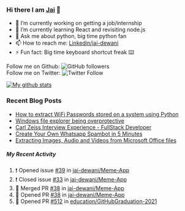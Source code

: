 
### Hi there I am [Jai](https://jaid.tech) 👋

- 🔭 I’m currently working on getting a job/internship
- 🌱 I’m currently learning React and revisiting node.js
- 💬 Ask me about python, big time python fan 
- 📫 How to reach me: [Linkedin/jai-dewani](https://www.linkedin.com/in/jai-dewani)
- ⚡ Fun fact: Big time keyboard shortcut freak :keyboard:

Follow me on Github: ![GitHub followers](https://img.shields.io/github/followers/jai-dewani?label=Follow&style=social)  
Follow me on Twitter: ![Twitter Follow](https://img.shields.io/twitter/follow/jai_dewani?label=Follow&style=social)  

[![My github stats](https://github-readme-stats.vercel.app/api?username=jai-dewani)](https://github.com/jai-dewani?tab=repositories)

### Recent Blog Posts
<!-- BLOG-POST-LIST:START -->
- [How to extract WiFi Passwords stored on a system using Python](https://blogs.jaid.tech/extract-wifi-passwords/)
- [Windows file explorer being overprotective](https://blogs.jaid.tech/windows-file-structure/)
- [Carl Zeiss Interview Experience - FullStack Developer](https://blogs.jaid.tech/carl-zeiss-interview-experience/)
- [Create Your Own Whatsapp Spambot in 5 Minutes](https://blogs.jaid.tech/automate-whatsapp/)
- [Extracting Images, Audio and Videos from Microsoft Office files](https://blogs.jaid.tech/extracting-data-from-microsoft-office/)
<!-- BLOG-POST-LIST:END -->

##### My Recent Activity
<!--START_SECTION:activity-->
1. ❗️ Opened issue [#39](https://github.com/jai-dewani/Meme-App/issues/39) in [jai-dewani/Meme-App](https://github.com/jai-dewani/Meme-App)
2. ❗️ Closed issue [#33](https://github.com/jai-dewani/Meme-App/issues/33) in [jai-dewani/Meme-App](https://github.com/jai-dewani/Meme-App)
3. 🎉 Merged PR [#38](https://github.com/jai-dewani/Meme-App/pull/38) in [jai-dewani/Meme-App](https://github.com/jai-dewani/Meme-App)
4. 💪 Opened PR [#38](https://github.com/jai-dewani/Meme-App/pull/38) in [jai-dewani/Meme-App](https://github.com/jai-dewani/Meme-App)
5. 💪 Opened PR [#512](https://github.com/education/GitHubGraduation-2021/pull/512) in [education/GitHubGraduation-2021](https://github.com/education/GitHubGraduation-2021)
<!--END_SECTION:activity-->
